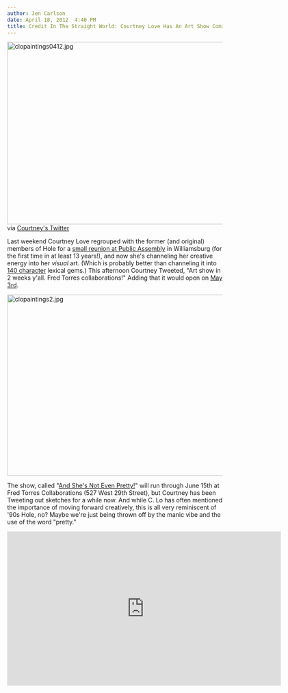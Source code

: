 ```yaml
---
author: Jen Carlson
date: April 18, 2012  4:40 PM
title: Credit In The Straight World: Courtney Love Has An Art Show Coming Up 
---
```


<p><span class="mt-enclosure mt-enclosure-image" style="display: inline;"> <img alt="clopaintings0412.jpg" src="https://web.archive.org/web/20120419055928im_/http://gothamist.com/attachments/arts_jen/clopaintings0412.jpg" width="640" height="426" class="image-none"> </span><br>
<span class="photo_caption">via <a href="https://web.archive.org/web/20120419055928/https://twitter.com/#!/Courtney">Courtney&apos;s Twitter</a></span></p>

<p>Last weekend Courtney Love regrouped with the former (and original) members of Hole for a <a href="https://web.archive.org/web/20120419055928/http://gothamist.com/2012/04/14/video_hole_reunite_at_surprise_show.php">small reunion at Public Assembly</a> in Williamsburg (for the first time in at least 13 years!), and now she&apos;s channeling her creative energy into her <em>visual</em> art. (Which is probably better than channeling it into <a href="https://web.archive.org/web/20120419055928/http://gothamist.com/2012/04/12/frances_bean_releases_statement_twi.php">140 character</a> lexical gems.) This afternoon Courtney Tweeted, &quot;Art show in 2 weeks y&apos;all. Fred Torres collaborations!&quot; Adding that it would open on <a href="https://web.archive.org/web/20120419055928/https://twitter.com/#!/Courtney/status/192685193511976961/photo/1">May 3rd</a>.</p>

<p><span class="mt-enclosure mt-enclosure-image" style="display: inline;"> <img alt="clopaintings2.jpg" src="https://web.archive.org/web/20120419055928im_/http://gothamist.com/attachments/arts_jen/clopaintings2.jpg" width="640" height="423" class="image-none"> </span></p>

<p>The show, called &quot;<a href="https://web.archive.org/web/20120419055928/http://www.fredtorres.com/exhibition-space/2012-05-03_courtney-love/">And She&apos;s Not Even Pretty!</a>&quot; will run through June 15th at Fred Torres Collaborations (527 West 29th Street), but Courtney has been Tweeting out sketches for a while now. And while C. Lo has often mentioned the importance of moving forward creatively, this is all very reminiscent of &apos;90s Hole, no? Maybe we&apos;re just being thrown off by the manic vibe and the use of the word &quot;pretty.&quot;</p>

<p><iframe width="640" height="360" src="https://web.archive.org/web/20120419055928if_/http://www.youtube.com/embed/dWIe1sZ4i94" frameborder="0" allowfullscreen></iframe></p>